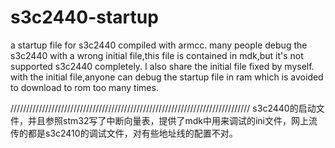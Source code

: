 # s3c2440-startup
a startup file for s3c2440 compiled with armcc.
many people debug the s3c2440 with a wrong initial file,this file is contained in mdk,but it's not supported s3c2440 completely.
I also share the initial file fixed by myself.
with the initial file,anyone can debug the startup file in ram which is avoided to download to rom too many times.


////////////////////////////////////////////////////////////////////////////
s3c2440的启动文件，并且参照stm32写了中断向量表，提供了mdk中用来调试的ini文件，网上流传的都是s3c2410的调试文件，对有些地址线的配置不对。
